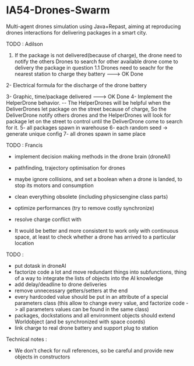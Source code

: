 # IA54-Drones-Swarm
Multi-agent drones simulation using Java+Repast, aiming at reproducing drones interactions for delivering packages in a smart city.

TODO : Adilson

1. If the package is not delivered(because of charge), the drone need to notify the others Drones  to search for other available drone come to delivery the package in question
    1.1 Drones need to seachr for the nearest station to charge they battery  ---> OK Done

2- Electrical formula for the discharge of the drone battery

3- Graphic, time/package delivered ---> OK Done
4- Implement the HelperDrone behavior.
  -- The HelperDrones will be helpful when the DeliverDrones let package on the street because of charge, So the DeliverDrone notify others drones and the HelperDrones will look for package let on the street to control until the DeliverDrone come to search for it.
5- all packages spawn in warehouse
6- each random seed -> generate unique config
7- all drones spawn in same place

TODO : Francis
- implement decision making methods in the drone brain (droneAI)
- pathfinding, trajectory optimisation for drones
- maybe ignore collisions, and set a boolean when a drone is landed, to stop its motors and consumption
- clean everything obsolete (including physicsengine class parts)
- optimize performances (try to remove costly synchronize) 
- resolve charge conflict with 

- It would be better and more consistent to work only with continuous space, at least to check whether a drone has arrived to a particular location 

TODO :
- put dotask in droneAI
- factorize code a lot and move redundant things into subfunctions, thing of a way to integrate the lists of objects into the AI knowledge
- add delay/deadline to drone deliveries
- remove unnecessary getters/setters at the end
- every hardcoded value should be put in an attribute of a special parameters class (this allow to change every value, and factorize code -> all parameters values can be found in the same class)
- packages, dockstations and all environment objects should extend Worldobject (and be synchronized with space coords)
- link charge to real drone battery and support plug to station


Technical notes :
- We don't check for null references, so be careful and provide new objects in constructors
